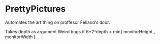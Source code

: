 # PrettyPictures
Automates the art thing on proffesor Felland's door.

Takes depth as argument
Weird bugs if 6*2^depth > min{ monitorHeight , monitorWidth }


